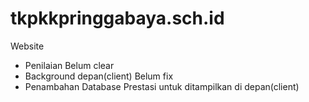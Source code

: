 # tkpkkpringgabaya.sch.id

Website

- Penilaian Belum clear
- Background depan(client) Belum fix
- Penambahan Database Prestasi untuk ditampilkan di depan(client)
